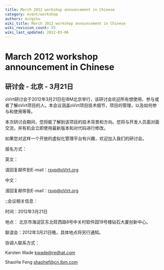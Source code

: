 ```yaml
---
title: March 2012 workshop announcement in Chinese
category: event/workshop
authors: mingshu
wiki_title: March 2012 workshop announcement in Chinese
wiki_revision_count: 55
wiki_last_updated: 2012-03-06
---
```


# March 2012 workshop announcement in Chinese

## 研讨会 - 北京 - 3月21日

oVirt研讨会于2012年3月21日在IBM北京举行，该研讨会欢迎所有想使用、参与或者了解oVirt项目的人。本会议涵盖oVirt项目技术细节，项目的管理，以及如何参与和使用等等。

本次研讨会期间，您将能了解到该项目的技术背景和方向。您将与开发人员面对面交流，并有机会立即使用最新版本和对代码进行修改。

如果您对这样一个开放的虚拟化管理平台有兴趣，欢迎加入我们的研讨会。

报名方式：  

英文：

请回复邮件到E-mail：rsvp@oVirt.org

中文：

请回复邮件到E-mail：rsvp@oVirt.org

:;会议相关信息：

时间：2012年3月21日

地点： 北京市海淀区东北旺西路8号中关村软件园19号楼钻石大厦创新中心。

联谊会：2012年3月21日晚，具体地点将另行通知。

协调人联系方式：

Karsten Wade kwade@redhat.com

ShaoHe Feng shaohef@cn.ibm.com
